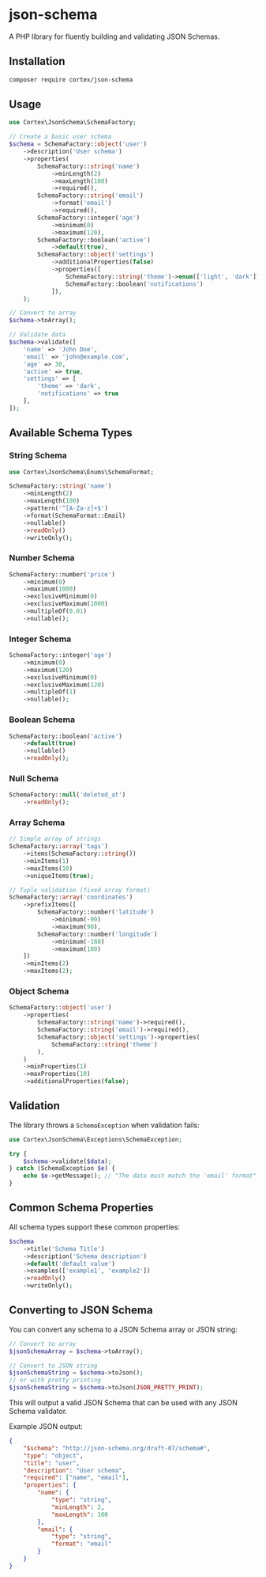 # json-schema

A PHP library for fluently building and validating JSON Schemas.

## Installation

```bash
composer require cortex/json-schema
```

## Usage

```php
use Cortex\JsonSchema\SchemaFactory;

// Create a basic user schema
$schema = SchemaFactory::object('user')
    ->description('User schema')
    ->properties(
        SchemaFactory::string('name')
            ->minLength(2)
            ->maxLength(100)
            ->required(),
        SchemaFactory::string('email')
            ->format('email')
            ->required(),
        SchemaFactory::integer('age')
            ->minimum(0)
            ->maximum(120),
        SchemaFactory::boolean('active')
            ->default(true),
        SchemaFactory::object('settings')
            ->additionalProperties(false)
            ->properties([
                SchemaFactory::string('theme')->enum(['light', 'dark']),
                SchemaFactory::boolean('notifications')
            ]),
    );

// Convert to array
$schema->toArray();

// Validate data
$schema->validate([
    'name' => 'John Doe',
    'email' => 'john@example.com',
    'age' => 30,
    'active' => true,
    'settings' => [
        'theme' => 'dark',
        'notifications' => true
    ],
]);
```

## Available Schema Types

### String Schema

```php
use Cortex\JsonSchema\Enums\SchemaFormat;

SchemaFactory::string('name')
    ->minLength(2)
    ->maxLength(100)
    ->pattern('^[A-Za-z]+$')
    ->format(SchemaFormat::Email)
    ->nullable()
    ->readOnly()
    ->writeOnly();
```

### Number Schema

```php
SchemaFactory::number('price')
    ->minimum(0)
    ->maximum(1000)
    ->exclusiveMinimum(0)
    ->exclusiveMaximum(1000)
    ->multipleOf(0.01)
    ->nullable();
```

### Integer Schema

```php
SchemaFactory::integer('age')
    ->minimum(0)
    ->maximum(120)
    ->exclusiveMinimum(0)
    ->exclusiveMaximum(120)
    ->multipleOf(1)
    ->nullable();
```

### Boolean Schema

```php
SchemaFactory::boolean('active')
    ->default(true)
    ->nullable()
    ->readOnly();
```

### Null Schema

```php
SchemaFactory::null('deleted_at')
    ->readOnly();
```

### Array Schema

```php
// Simple array of strings
SchemaFactory::array('tags')
    ->items(SchemaFactory::string())
    ->minItems(1)
    ->maxItems(10)
    ->uniqueItems(true);

// Tuple validation (fixed array format)
SchemaFactory::array('coordinates')
    ->prefixItems([
        SchemaFactory::number('latitude')
            ->minimum(-90)
            ->maximum(90),
        SchemaFactory::number('longitude')
            ->minimum(-180)
            ->maximum(180)
    ])
    ->minItems(2)
    ->maxItems(2);
```

### Object Schema

```php
SchemaFactory::object('user')
    ->properties(
        SchemaFactory::string('name')->required(),
        SchemaFactory::string('email')->required(),
        SchemaFactory::object('settings')->properties(
            SchemaFactory::string('theme')
        ),
    )
    ->minProperties(1)
    ->maxProperties(10)
    ->additionalProperties(false);
```

## Validation

The library throws a `SchemaException` when validation fails:

```php
use Cortex\JsonSchema\Exceptions\SchemaException;

try {
    $schema->validate($data);
} catch (SchemaException $e) {
    echo $e->getMessage(); // "The data must match the 'email' format"
}
```

## Common Schema Properties

All schema types support these common properties:

```php
$schema
    ->title('Schema Title')
    ->description('Schema description')
    ->default('default value')
    ->examples(['example1', 'example2'])
    ->readOnly()
    ->writeOnly();
```

## Converting to JSON Schema

You can convert any schema to a JSON Schema array or JSON string:

```php
// Convert to array
$jsonSchemaArray = $schema->toArray();

// Convert to JSON string
$jsonSchemaString = $schema->toJson();
// or with pretty printing
$jsonSchemaString = $schema->toJson(JSON_PRETTY_PRINT);
```

This will output a valid JSON Schema that can be used with any JSON Schema validator.

Example JSON output:
```json
{
    "$schema": "http://json-schema.org/draft-07/schema#",
    "type": "object",
    "title": "user",
    "description": "User schema",
    "required": ["name", "email"],
    "properties": {
        "name": {
            "type": "string",
            "minLength": 2,
            "maxLength": 100
        },
        "email": {
            "type": "string",
            "format": "email"
        }
    }
}
```
